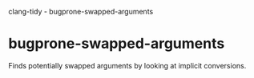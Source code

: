 clang-tidy - bugprone-swapped-arguments

</div>

# bugprone-swapped-arguments

Finds potentially swapped arguments by looking at implicit conversions.

